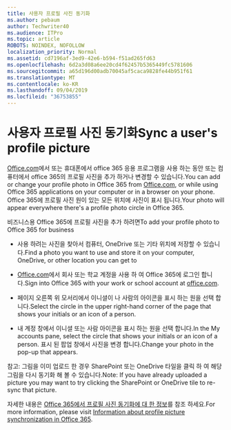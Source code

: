 ```yaml
---
title: 사용자 프로필 사진 동기화
ms.author: pebaum
author: Techwriter40
ms.audience: ITPro
ms.topic: article
ROBOTS: NOINDEX, NOFOLLOW
localization_priority: Normal
ms.assetid: cd7196af-3ed9-42e6-b594-f51ad265fd63
ms.openlocfilehash: 6d2a3d08a6ee20cd4f62457b5365449fc5781606
ms.sourcegitcommit: a65d196d00adb70045af5caca9828fe44b951f61
ms.translationtype: MT
ms.contentlocale: ko-KR
ms.lasthandoff: 09/04/2019
ms.locfileid: "36753855"
---
```

# <a name="sync-a-users-profile-picture"></a><span data-ttu-id="9d9b9-102">사용자 프로필 사진 동기화</span><span class="sxs-lookup"><span data-stu-id="9d9b9-102">Sync a user's profile picture</span></span>

<span data-ttu-id="9d9b9-103">[Office.com](http://www.office.com)에서 또는 휴대폰에서 office 365 응용 프로그램을 사용 하는 동안 또는 컴퓨터에서 office 365의 프로필 사진을 추가 하거나 변경할 수 있습니다.</span><span class="sxs-lookup"><span data-stu-id="9d9b9-103">You can add or change your profile photo in Office 365 from [Office.com](http://www.office.com), or while using Office 365 applications on your computer or in a browser on your phone.</span></span> <span data-ttu-id="9d9b9-104">Office 365에 프로필 사진 원이 있는 모든 위치에 사진이 표시 됩니다.</span><span class="sxs-lookup"><span data-stu-id="9d9b9-104">Your photo will appear everywhere there's a profile photo circle in Office 365.</span></span>

<span data-ttu-id="9d9b9-105">비즈니스용 Office 365에 프로필 사진을 추가 하려면</span><span class="sxs-lookup"><span data-stu-id="9d9b9-105">To add your profile photo to Office 365 for business</span></span>

- <span data-ttu-id="9d9b9-106">사용 하려는 사진을 찾아서 컴퓨터, OneDrive 또는 기타 위치에 저장할 수 있습니다.</span><span class="sxs-lookup"><span data-stu-id="9d9b9-106">Find a photo you want to use and store it on your computer, OneDrive, or other location you can get to</span></span>

- <span data-ttu-id="9d9b9-107">[Office.com](http://www.office.com)에서 회사 또는 학교 계정을 사용 하 여 Office 365에 로그인 합니다.</span><span class="sxs-lookup"><span data-stu-id="9d9b9-107">Sign into Office 365 with your work or school account at [office.com](http://www.office.com).</span></span>

- <span data-ttu-id="9d9b9-108">페이지 오른쪽 위 모서리에서 이니셜이 나 사람의 아이콘을 표시 하는 원을 선택 합니다.</span><span class="sxs-lookup"><span data-stu-id="9d9b9-108">Select the circle in the upper right-hand corner of the page that shows your initials or an icon of a person.</span></span>

- <span data-ttu-id="9d9b9-109">내 계정 창에서 이니셜 또는 사람 아이콘을 표시 하는 원을 선택 합니다.</span><span class="sxs-lookup"><span data-stu-id="9d9b9-109">In the My accounts pane, select the circle that shows your initials or an icon of a person.</span></span> <span data-ttu-id="9d9b9-110">표시 된 팝업 창에서 사진을 변경 합니다.</span><span class="sxs-lookup"><span data-stu-id="9d9b9-110">Change your photo in the pop-up that appears.</span></span>

<span data-ttu-id="9d9b9-111">참고: 그림을 이미 업로드 한 경우 SharePoint 또는 OneDrive 타일을 클릭 하 여 해당 그림을 다시 동기화 해 볼 수 있습니다.</span><span class="sxs-lookup"><span data-stu-id="9d9b9-111">Note: If you have already uploaded a picture you may want to try clicking the SharePoint or OneDrive tile to re-sync that picture.</span></span>

<span data-ttu-id="9d9b9-112">자세한 내용은 [Office 365에서 프로필 사진 동기화에 대 한 정보](https://support.office.com/article/information-about-profile-picture-synchronization-in-office-365-20594d76-d054-4af4-a660-401133e3d48a)를 참조 하세요.</span><span class="sxs-lookup"><span data-stu-id="9d9b9-112">For more information, please visit [Information about profile picture synchronization in Office 365](https://support.office.com/article/information-about-profile-picture-synchronization-in-office-365-20594d76-d054-4af4-a660-401133e3d48a).</span></span>
